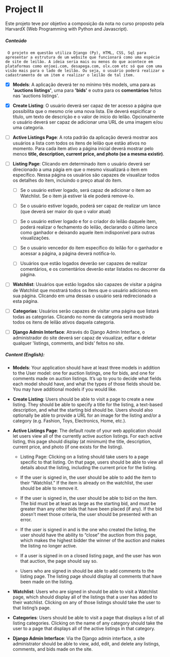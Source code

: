 # Project II

Este projeto teve por objetivo a composição da nota no curso proposto pela HarvardX (Web Programming with Python and Javascript).

##### Conteúdo

`` O projeto em questão utiliza Django (Py), HTML, CSS, Sql para apresentar a estrutura de um website que funcionará como uma espécie de site de leilão. A ideia seria mais ou menos do que acontece em plataformas como enjoei.com, desapega.com, olx.com etc só que com uma visão mais para o lado de leilão. Ou seja, o usuário poderá realizar o cadastramento de um item e realizar o leilão de tal item.``

* [x] **Models**: A aplicação deverá ter no mínimo três models, uma para as **'auctions listings'**, uma para **'bids'** e outra para os **comentários** feitos nas 'auctions listings'.

* [x] **Create Listing**: O usuário deverá ser capaz de ter acesso a página que possibilita que o mesmo crie uma nova lista. Ele deverá espicificar o título, um texto de descrição e o valor de início do leilão. Opcionalmente o usuário deverá ser capaz de adicionar uma URL de uma imagem e/ou uma categoria.

* [ ] **Active Listings Page**: A rota padrão da aplicação deverá mostrar aos usuários a lista com todos os itens de leilão que estão ativos no momento. Para cada item ativo a página inicial deverá mostrar pelo menos **title, description, current price, and photo (se a mesma existir)**.

* [ ] **Listing Page**: Clicando em determinado item o usuário deverá ser direcionado a uma págia em que o mesmo visualizará o item em específico. Nessa página os usuários são capazes de visualizar todos os detalhes do item, incluindo o preço atual do item.

    * [ ] Se o usuário estiver logado, será capaz de adicionar o item ao Watchlist. Se o item já estiver lá ele poderá remove-lo.

    * [ ] Se o usuário estiver logado, poderá ser capaz de realizar um lance (que deverá ser maior do que o valor atual)

    * [ ] Se o usuário estiver logado e for o criador do leilão daquele item, poderá realizar o fechamento do leilão, declarando o último lance como ganhador e deixando aquele item indisponível para outras visualizações.

    * [ ] Se o usuário vencedor do item específico do leilão for o ganhador e acessar a página, a página deverá notifica-lo.

    * [ ] Usuários que estão logados deverão ser capazes de realizar comentários, e os comentários deverão estar listados no decorrer da página.

* [ ] **Watchlist**: Usuários que estão logados são capazes de visitar a página de Watchlist que mostrará todos os itens que o usuário adicionou em sua página. Clicando em uma dessas o usuário será redirecionado a esta página.

* [ ] **Categorias**: Usuários serão capazes de visitar uma página que listará todas as categorias. Clicando no nome da categoria será mostrado todos os itens de leilão ativos daquela categoria.

* [ ] **Django Admin Interface**: Através do Django Admin Interface, o administrador do site deverá ser capaz de visualizar, editar e deletar qualquer 'listings, comments, and bids' feitos no site.


##### Content (English): 

* **Models**: Your application should have at least three models in addition to the User model: one for auction listings, one for bids, and one for comments made on auction listings. It’s up to you to decide what fields each model should have, and what the types of those fields should be. You may have additional models if you would like.

* **Create Listing**: Users should be able to visit a page to create a new listing. They should be able to specify a title for the listing, a text-based description, and what the starting bid should be. Users should also optionally be able to provide a URL for an image for the listing and/or a category (e.g. Fashion, Toys, Electronics, Home, etc.).

* **Active Listings Page**: The default route of your web application should let users view all of the currently active auction listings. For each active listing, this page should display (at minimum) the title, description, current price, and photo (if one exists for the listing).

    *   Listing Page: Clicking on a listing should take users to a page specific to that listing. On that page, users should be able to view all details about the listing, including the current price for the listing.

    *   If the user is signed in, the user should be able to add the item to their “Watchlist.” If the item is already on the watchlist, the user should be able to remove it.

    *   If the user is signed in, the user should be able to bid on the item. The bid must be at least as large as the starting bid, and must be greater than any other bids that have been placed (if any). If the bid doesn’t meet those criteria, the user should be presented with an error.

    *   If the user is signed in and is the one who created the listing, the user should have the ability to “close” the auction from this page, which makes the highest bidder the winner of the auction and makes the listing no longer active.

    *   If a user is signed in on a closed listing page, and the user has won that auction, the page should say so.

    *   Users who are signed in should be able to add comments to the listing page. The listing page should display all comments that have been made on the listing.

* **Watchlist**: Users who are signed in should be able to visit a Watchlist page, which should display all of the listings that a user has added to their watchlist. Clicking on any of those listings should take the user to that listing’s page.

* **Categories**: Users should be able to visit a page that displays a list of all listing categories. Clicking on the name of any category should take the user to a page that displays all of the active listings in that category.

* **Django Admin Interface**: Via the Django admin interface, a site administrator should be able to view, add, edit, and delete any listings, comments, and bids made on the site.

